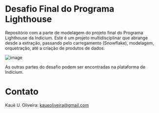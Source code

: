 # Desafio Final do Programa Lighthouse 

Repositório com a parte de modelagem do projeto final do Programa Lighthouse da Indicium.
Este é um projeto multidisciplinar que abrange desde a extração, passando pelo carregamento (Snowflake), modelagem, orquetração, até a criação de produtos de dados.
 
![image](https://github.com/user-attachments/assets/24ed25f1-311c-4a54-9cd4-33a7cf70396e)

As outras partes do desafio podem ser encontradas na plataforma de Indicium.

# Contato

Kauê U. Oliveira: kaueoliveira@gmail.com

